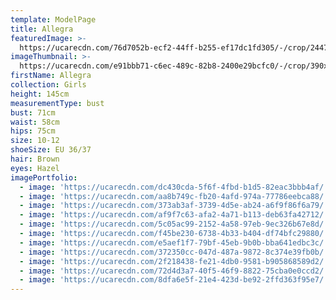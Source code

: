 ```yaml
---
template: ModelPage
title: Allegra
featuredImage: >-
  https://ucarecdn.com/76d7052b-ecf2-44ff-b255-ef17dc1fd305/-/crop/2447x1262/0,0/-/preview/
imageThumbnail: >-
  https://ucarecdn.com/e91bbb71-c6ec-489c-82b8-2400e29bcfc0/-/crop/390x491/702,481/-/preview/
firstName: Allegra
collection: Girls
height: 145cm
measurementType: bust
bust: 71cm
waist: 58cm
hips: 75cm
size: 10-12
shoeSize: EU 36/37
hair: Brown
eyes: Hazel
imagePortfolio:
  - image: 'https://ucarecdn.com/dc430cda-5f6f-4fbd-b1d5-82eac3bbb4af/'
  - image: 'https://ucarecdn.com/aa8b749c-fb20-4afd-974a-77786eebca88/'
  - image: 'https://ucarecdn.com/373ab3af-3739-4d5e-ab24-a6f9f86f6a79/'
  - image: 'https://ucarecdn.com/af9f7c63-afa2-4a71-b113-deb63fa42712/'
  - image: 'https://ucarecdn.com/5c05ac99-2152-4a58-97eb-9ec326b67e8d/'
  - image: 'https://ucarecdn.com/f45be230-6738-4b33-b404-df74bfc29880/'
  - image: 'https://ucarecdn.com/e5aef1f7-79bf-45eb-9b0b-bba641edbc3c/'
  - image: 'https://ucarecdn.com/372350cc-047d-487a-9872-8c374e39fb0b/'
  - image: 'https://ucarecdn.com/2f218438-fe21-4db0-9581-b905868589d2/'
  - image: 'https://ucarecdn.com/72d4d3a7-40f5-46f9-8822-75cba0e0ccd2/'
  - image: 'https://ucarecdn.com/8dfa6e5f-21e4-423d-be92-2ffd363f95e7/'
---
```


